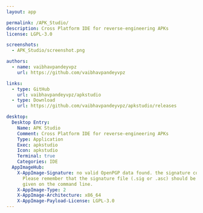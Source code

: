 ```yaml
---
layout: app

permalink: /APK_Studio/
description: Cross Platform IDE for reverse-engineering APKs
license: LGPL-3.0

screenshots:
  - APK_Studio/screenshot.png

authors:
  - name: vaibhavpandeyvpz
    url: https://github.com/vaibhavpandeyvpz

links:
  - type: GitHub
    url: vaibhavpandeyvpz/apkstudio
  - type: Download
    url: https://github.com/vaibhavpandeyvpz/apkstudio/releases

desktop:
  Desktop Entry:
    Name: APK Studio
    Comment: Cross Platform IDE for reverse-engineering APKs
    Type: Application
    Exec: apkstudio
    Icon: apkstudio
    Terminal: true
    Categories: IDE
  AppImageHub:
    X-AppImage-Signature: no valid OpenPGP data found. the signature could not be verified.
      Please remember that the signature file (.sig or .asc) should be the first file
      given on the command line.
    X-AppImage-Type: 2
    X-AppImage-Architecture: x86_64
    X-AppImage-Payload-License: LGPL-3.0
---
```

